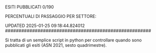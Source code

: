 ESITI PUBBLICATI 0/190 

PERCENTUALI DI PASSAGGIO PER SETTORE:

UPDATED 2025-01-25 09:18:44.824012
###################################################### 

Si tratta di un semplice script in python per controllare quando sono pubblicati gli esiti (ASN 2021, sesto quadrimestre).

